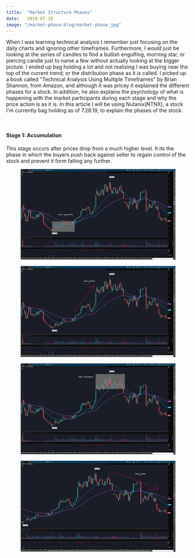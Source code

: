 ```yaml
---
title:  "Market Structure Phases"
date:   2019-07-28
image: "/market-phase-blog/market-phase.jpg"
---
```

When I was learning technical analysis I remember just focusing on the daily charts and ignoring other timeframes. Furthermore, I would just be looking at the series of candles to find a bullish engulfing, morning star, or piercing candle just to name a few without actually looking at the bigger picture. I ended up bag holding a lot and not realizing I was buying near the top of the current trend; or the distribution phase as it is called. I picked up a book called "Technical Analysis Using Multiple Timeframes" by Brian Shannon, from Amazon, and although it was pricey it explained the different phases for a stock. In addition, he also explains the psychology of what is happening with the market participants during each stage and why the price action is as it is. In this article I will be using Nutanix(NTNX), a stock I'm currently bag holding as of 7.28.19, to explain the phases of the stock.

<br>

#### Stage 1: Accumulation

This stage occurs after prices drop from a much higher level. It its the phase in which the buyers push back against seller to regain control of the stock and prevent it form falling any further.

<figure>
  <img src="/img/posts/market-phase-blog/ntnx1.png" class="blg-img" alt="Nutanix Accumulation Phase">
</figure>

<figure>
  <img src="/img/posts/market-phase-blog/ntnx2.png" class="blg-img" alt="Nutanix Markup Phase">
</figure>

<figure>
  <img src="/img/posts/market-phase-blog/ntnx3.png" class="blg-img" alt="Nutanix Distribution Phase">
</figure>

<figure>
  <img src="/img/posts/market-phase-blog/ntnx4.png" class="blg-img" alt="Nutanix Decline Phase">
</figure>
